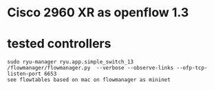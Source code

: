 # Cisco 2960 XR as openflow 1.3
# tested controllers
    sudo ryu-manager ryu.app.simple_switch_13     /flowmanager/flowmanager.py  --verbose --observe-links --ofp-tcp-listen-port 6653
    see flowtables based on mac on flowmanager as mininet
